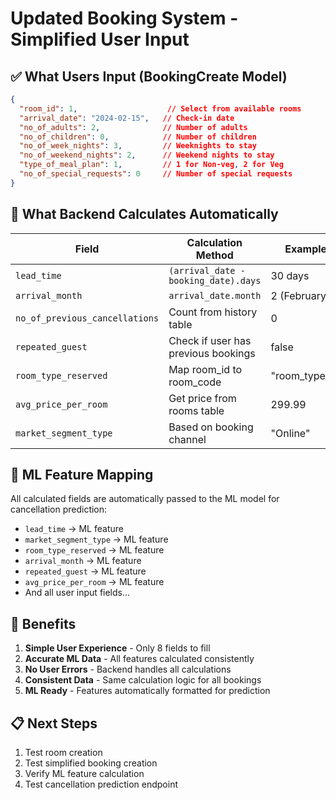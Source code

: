 # Updated Booking System - Simplified User Input

## ✅ **What Users Input (BookingCreate Model)**

```json
{
  "room_id": 1,                    // Select from available rooms
  "arrival_date": "2024-02-15",   // Check-in date
  "no_of_adults": 2,              // Number of adults
  "no_of_children": 0,            // Number of children
  "no_of_week_nights": 3,         // Weeknights to stay
  "no_of_weekend_nights": 2,      // Weekend nights to stay
  "type_of_meal_plan": 1,         // 1 for Non-veg, 2 for Veg
  "no_of_special_requests": 0     // Number of special requests
}
```

## 🔧 **What Backend Calculates Automatically**

| Field | Calculation Method | Example |
|-------|-------------------|---------|
| `lead_time` | `(arrival_date - booking_date).days` | 30 days |
| `arrival_month` | `arrival_date.month` | 2 (February) |
| `no_of_previous_cancellations` | Count from history table | 0 |
| `repeated_guest` | Check if user has previous bookings | false |
| `room_type_reserved` | Map room_id to room_code | "room_type_1" |
| `avg_price_per_room` | Get price from rooms table | 299.99 |
| `market_segment_type` | Based on booking channel | "Online" |

## 🎯 **ML Feature Mapping**

All calculated fields are automatically passed to the ML model for cancellation prediction:

- `lead_time` → ML feature
- `market_segment_type` → ML feature  
- `room_type_reserved` → ML feature
- `arrival_month` → ML feature
- `repeated_guest` → ML feature
- `avg_price_per_room` → ML feature
- And all user input fields...

## 🚀 **Benefits**

1. **Simple User Experience** - Only 8 fields to fill
2. **Accurate ML Data** - All features calculated consistently
3. **No User Errors** - Backend handles all calculations
4. **Consistent Data** - Same calculation logic for all bookings
5. **ML Ready** - Features automatically formatted for prediction

## 📋 **Next Steps**

1. Test room creation
2. Test simplified booking creation
3. Verify ML feature calculation
4. Test cancellation prediction endpoint
